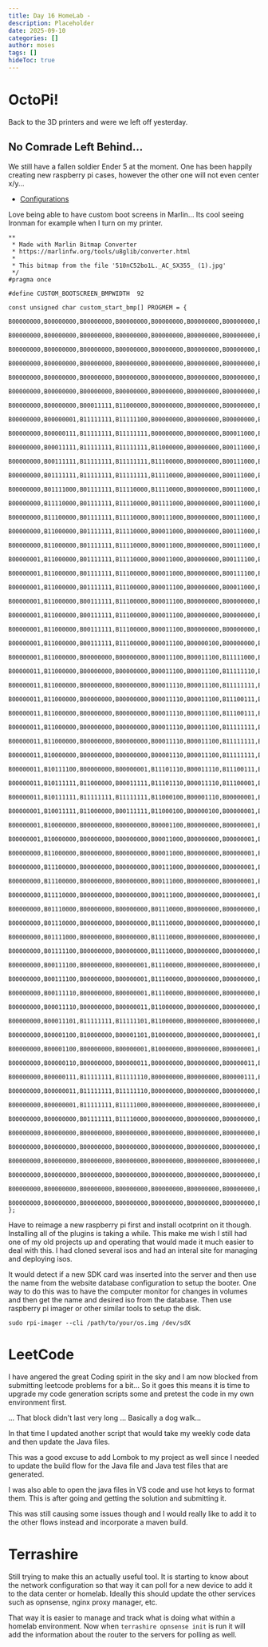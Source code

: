 ```yaml
---
title: Day 16 HomeLab - 
description: Placeholder
date: 2025-09-10
categories: []
author: moses
tags: []
hideToc: true
---
```


# OctoPi!

Back to the 3D printers and were we left off yesterday.

## No Comrade Left Behind...

We still have a fallen soldier Ender 5 at the moment. One has been happily creating new raspberry pi cases, however the other one will not even center x/y...

- [Configurations](https://github.com/tmosest/tmosest-marlin-configs/blob/main/Ender/Ender/Ender%205/CrealityV422_CR_TOUCH/Configuration.h)

Love being able to have custom boot screens in Marlin... Its cool seeing Ironman for example when I turn on my printer.

```
**
 * Made with Marlin Bitmap Converter
 * https://marlinfw.org/tools/u8glib/converter.html
 *
 * This bitmap from the file '510nC52bo1L._AC_SX355_ (1).jpg'
 */
#pragma once

#define CUSTOM_BOOTSCREEN_BMPWIDTH  92

const unsigned char custom_start_bmp[] PROGMEM = {
  B00000000,B00000000,B00000000,B00000000,B00000000,B00000000,B00000000,B00000000,B00000000,B00000000,B00000000,B00001111,
  B00000000,B00000000,B00000000,B00000000,B00000000,B00000000,B00000000,B00000000,B00000000,B00000000,B00000000,B00001111,
  B00000000,B00000000,B00000000,B00000000,B00000000,B00000000,B00000000,B00000000,B00000000,B00000000,B00000000,B00001111,
  B00000000,B00000000,B00000000,B00000000,B00000000,B00000000,B00000000,B00000000,B00000000,B00000000,B00000000,B00001111,
  B00000000,B00000000,B00000000,B00000000,B00000000,B00000000,B00000000,B00000000,B00000000,B00000000,B00000000,B00001111,
  B00000000,B00000000,B00000000,B00000000,B00000000,B00000000,B00000000,B00000000,B00000000,B00000000,B00000000,B00001111,
  B00000000,B00000000,B00011111,B11000000,B00000000,B00000000,B00000000,B00000000,B00000000,B00000000,B00000000,B00001111,
  B00000000,B00000001,B11111111,B11111100,B00000000,B00000000,B00000000,B00000001,B10000000,B00010000,B10000000,B00001111,
  B00000000,B00000111,B11111111,B11111111,B00000000,B00000000,B00011000,B00000001,B10000000,B00110001,B10000000,B00001111,
  B00000000,B00011111,B11111111,B11111111,B11000000,B00000000,B00111000,B00000011,B11000000,B01110001,B10000000,B00001111,
  B00000000,B00111111,B11111111,B11111111,B11100000,B00000000,B00111000,B00000011,B11000000,B01110011,B10000000,B00001111,
  B00000000,B01111111,B11111111,B11111111,B11110000,B00000000,B00111000,B00000111,B11100000,B11110011,B10000000,B00001111,
  B00000000,B01111000,B01111111,B11110000,B11110000,B00000000,B00111000,B00010111,B11100000,B11110111,B10000000,B00001111,
  B00000000,B11110000,B01111111,B11110000,B01111000,B00000000,B00111000,B00011110,B01110001,B11111111,B10000000,B00001111,
  B00000000,B11100000,B01111111,B11110000,B00111000,B00000000,B00111000,B00111111,B11110011,B11111111,B10000000,B00001111,
  B00000000,B11000000,B01111111,B11110000,B00011000,B00000000,B00111000,B00011111,B11111011,B11111111,B10000000,B00001111,
  B00000000,B11000000,B01111111,B11110000,B00011000,B00000000,B00111000,B00011111,B11111111,B01111111,B10000000,B00001111,
  B00000001,B11000000,B01111111,B11110000,B00011000,B00000000,B00111100,B00111000,B01111111,B01111011,B10000000,B00001111,
  B00000001,B11000000,B01111111,B11100000,B00011000,B00000000,B00111100,B00000000,B00001110,B01110011,B11000000,B00001111,
  B00000001,B11000000,B01111111,B11100000,B00011100,B00000000,B00011000,B00000000,B00001100,B01110001,B11000000,B00001111,
  B00000001,B11000000,B00111111,B11100000,B00011100,B00000000,B00000000,B00000000,B00000000,B01100000,B00000000,B00001111,
  B00000001,B11000000,B00111111,B11100000,B00011100,B00000000,B00000000,B00000000,B00000000,B01100000,B00000000,B00001111,
  B00000001,B11000000,B00111111,B11100000,B00011100,B00000000,B00000000,B00000000,B00000010,B01000000,B00000000,B00001111,
  B00000001,B11000000,B00111111,B11100000,B00011100,B00000100,B00000000,B00000001,B00000010,B00000000,B00000000,B00001111,
  B00000001,B11000000,B00000000,B00000000,B00011100,B00011100,B11111000,B00000011,B10000011,B00001100,B00000000,B00001111,
  B00000011,B11000000,B00000000,B00000000,B00011100,B00011100,B11111110,B00000111,B11000011,B10001100,B00000000,B00001111,
  B00000011,B11000000,B00000000,B00000000,B00011110,B00011100,B11111111,B10000111,B11100011,B10001100,B00000000,B00001111,
  B00000011,B11000000,B00000000,B00000000,B00011110,B00011100,B11100111,B11101110,B11100011,B11001100,B00000000,B00001111,
  B00000011,B11000000,B00000000,B00000000,B00011110,B00011100,B11100111,B11011110,B01110011,B11101100,B00000000,B00001111,
  B00000011,B11000000,B00000000,B00000000,B00011110,B00011100,B11111111,B00111100,B01111011,B11111100,B00000000,B00001111,
  B00000011,B11000000,B00000000,B00000000,B00011110,B00011100,B11111111,B00011100,B01110011,B01111100,B00000000,B00001111,
  B00000011,B10000000,B00000000,B00000000,B00001110,B00011100,B11111111,B10011110,B11110011,B01111100,B00000000,B00001111,
  B00000011,B10111100,B00000000,B00000001,B11101110,B00011110,B11100111,B10001111,B11100011,B00111100,B00000000,B00001111,
  B00000011,B10111111,B11000000,B00011111,B11101110,B00011110,B11100001,B10000111,B11000111,B00011100,B00000000,B00001111,
  B00000011,B10111111,B11111111,B11111111,B11000100,B00001110,B00000001,B10000111,B11000111,B00011100,B00000000,B00001111,
  B00000001,B10011111,B11000000,B00111111,B11000100,B00000100,B00000001,B10000011,B10000100,B00001100,B00000000,B00001111,
  B00000001,B10000000,B00000000,B00000000,B00001100,B00000000,B00000001,B10000001,B00000000,B00000100,B00000000,B00001111,
  B00000001,B10000000,B00000000,B00000000,B00011000,B00000000,B00000001,B10000000,B00000000,B00000100,B00000000,B00001111,
  B00000000,B11000000,B00000000,B00000000,B00011000,B00000000,B00000001,B10000000,B00000000,B00000000,B00000000,B00001111,
  B00000000,B11100000,B00000000,B00000000,B00111000,B00000000,B00000001,B10000000,B00000000,B00000000,B00000000,B00001111,
  B00000000,B11100000,B00000000,B00000000,B00111000,B00000000,B00000001,B10000000,B00000000,B00000000,B00000000,B00001111,
  B00000000,B11110000,B00000000,B00000000,B00111000,B00000000,B00000001,B10000000,B00000000,B00000000,B00000000,B00001111,
  B00000000,B01110000,B00000000,B00000000,B01110000,B00000000,B00000000,B00001000,B00100000,B10000010,B00000000,B00001111,
  B00000000,B01110000,B00000000,B00000000,B11110000,B00000000,B00000000,B00001000,B01100001,B10000011,B00000000,B00001111,
  B00000000,B01111000,B00000000,B00000000,B11110000,B00000000,B00000000,B00011000,B01100001,B11000011,B00000000,B00001111,
  B00000000,B01111100,B00000000,B00000000,B11110000,B00000000,B00000000,B00011000,B11100011,B11000011,B10001110,B00001111,
  B00000000,B00111100,B00000000,B00000001,B11100000,B00000000,B00000000,B00111001,B11100011,B11100011,B11001110,B00001111,
  B00000000,B00111100,B00000000,B00000001,B11100000,B00000000,B00000000,B01111001,B11100111,B11100011,B11001110,B00001111,
  B00000000,B00111110,B00000000,B00000001,B11100000,B00000000,B00000000,B01111011,B11111111,B01110011,B11101110,B00001111,
  B00000000,B00011110,B00000000,B00000011,B11000000,B00000000,B00000000,B11111011,B11111111,B01110011,B11111110,B00001111,
  B00000000,B00011101,B11111111,B11111101,B11000000,B00000000,B00000000,B11111111,B11111111,B11111011,B11111110,B00001111,
  B00000000,B00001100,B10000000,B00001101,B10000000,B00000000,B00000001,B11011110,B11111111,B11111111,B00111110,B00001111,
  B00000000,B00001100,B00000000,B00000001,B10000000,B00000000,B00000001,B11011110,B11111100,B11111111,B00111110,B00001111,
  B00000000,B00000110,B00000000,B00000011,B00000000,B00000000,B00000011,B10011100,B11111000,B00011111,B00011110,B00001111,
  B00000000,B00000111,B11111111,B11111110,B00000000,B00000000,B00000111,B00011100,B11100000,B00000111,B00011110,B00001111,
  B00000000,B00000011,B11111111,B11111110,B00000000,B00000000,B00000000,B00011000,B00100000,B00000110,B00001110,B00001111,
  B00000000,B00000001,B11111111,B11111000,B00000000,B00000000,B00000000,B00010000,B00000000,B00000000,B00000110,B00001111,
  B00000000,B00000000,B01111111,B11110000,B00000000,B00000000,B00000000,B00010000,B00000000,B00000000,B00000110,B00001111,
  B00000000,B00000000,B00000000,B00000000,B00000000,B00000000,B00000000,B00000000,B00000000,B00000000,B00000000,B00001111,
  B00000000,B00000000,B00000000,B00000000,B00000000,B00000000,B00000000,B00000000,B00000000,B00000000,B00000000,B00001111,
  B00000000,B00000000,B00000000,B00000000,B00000000,B00000000,B00000000,B00000000,B00000000,B00000000,B00000000,B00001111,
  B00000000,B00000000,B00000000,B00000000,B00000000,B00000000,B00000000,B00000000,B00000000,B00000000,B00000000,B00001111,
  B00000000,B00000000,B00000000,B00000000,B00000000,B00000000,B00000000,B00000000,B00000000,B00000000,B00000000,B00001111,
  B00000000,B00000000,B00000000,B00000000,B00000000,B00000000,B00000000,B00000000,B00000000,B00000000,B00000000,B00001111
};
```

Have to reimage a new raspberry pi first and install ocotprint on it though. Installing all of the plugins is taking a while.
This make me wish I still had one of my old projects up and operating that would made it much easier to deal with this.
I had cloned several isos and had an interal site for managing and deploying isos.

It would detect if a new SDK card was inserted into the server and then use the name from the website database configuration to setup the booter.
One way to do this was to have the computer monitor for changes in volumes and then get the name and desired iso from the database.
Then use raspberry pi imager or other similar tools to setup the disk.

`sudo rpi-imager --cli /path/to/your/os.img /dev/sdX` 

# LeetCode 

I have angered the great Coding spirit in the sky and I am now blocked from submitting leetcode problems for a bit...
So it goes this means it is time to upgrade my code generation scripts some and pretest the code in my own environment first.

... That block didn't last very long ... Basically a dog walk...

In that time I updated another script that would take my weekly code data and then update the Java files.

This was a good excuse to add Lombok to my project as well since I needed to update the build flow for the Java file and Java test files that are generated.

I was also able to open the java files in VS code and use hot keys to format them. This is after going and getting the solution and submitting it.

This was still causing some issues though and I would really like to add it to the other flows instead and incorporate a maven build.

# Terrashire

Still trying to make this an actually useful tool. It is starting to know about the network configuration so that way it can poll for a new device to add it to the data center or homelab. Ideally this should update the other services such as opnsense, nginx proxy manager, etc.

That way it is easier to manage and track what is doing what within a homelab environment. Now when `terrashire opnsense init` is run it will add the information about the router to the servers for polling as well.
